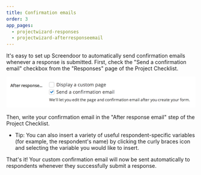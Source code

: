 ```yaml
---
title: Confirmation emails
order: 3
app_pages:
  - projectwizard-responses
  - projectwizard-afterresponseemail
---
```


It's easy to set up Screendoor to automatically send confirmation emails whenever a response is submitted. First, check the "Send a confirmation email" checkbox from the "Responses" page of the Project Checklist.

![send a confirmation email](../images/send_confirmation_email.png)

Then, write your confirmation email in the "After response email" step of the Project Checklist.

- Tip: You can also insert a variety of useful respondent-specific variables (for example, the respondent's name) by clicking the curly braces icon and selecting the variable you would like to insert.

That's it! Your custom confirmation email will now be sent automatically to respondents whenever they successfully submit a response.
